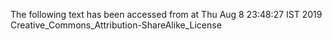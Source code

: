 The following text has been accessed from at Thu Aug 8 23:48:27 IST 2019
Creative_Commons_Attribution-ShareAlike_License
